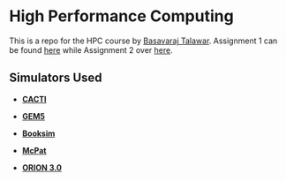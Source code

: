 # High Performance Computing

This is a repo for the HPC course by [Basavaraj Talawar](http://bt.nitk.ac.in/index.html).
Assignment 1 can be found [here](http://bt.nitk.ac.in/c/16a/co460/notes/A1.pdf) while 
Assignment 2 over [here](http://bt.nitk.ac.in/c/16a/co460/notes/A2.pdf).

## Simulators Used

- [**CACTI**](http://www.cs.utah.edu/~rajeev/cacti6/)

- [**GEM5**](http://www.gem5.org/Main_Page)

- [**Booksim**](https://github.com/booksim/)

- [**McPat**](https://github.com/sigsevneo/mcpat.git)

- [**ORION 3.0**](http://vlsicad.ucsd.edu/~sinath/ORION-RELATED/ORION3/ORION3_0.zip)

